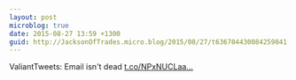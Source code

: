 ```yaml
---
layout: post
microblog: true
date: 2015-08-27 13:59 +1300
guid: http://JacksonOfTrades.micro.blog/2015/08/27/t636704430084259841.html
---
```

ValiantTweets: Email isn't dead [t.co/NPxNUCLaa...](http://t.co/NPxNUCLaaJ)
